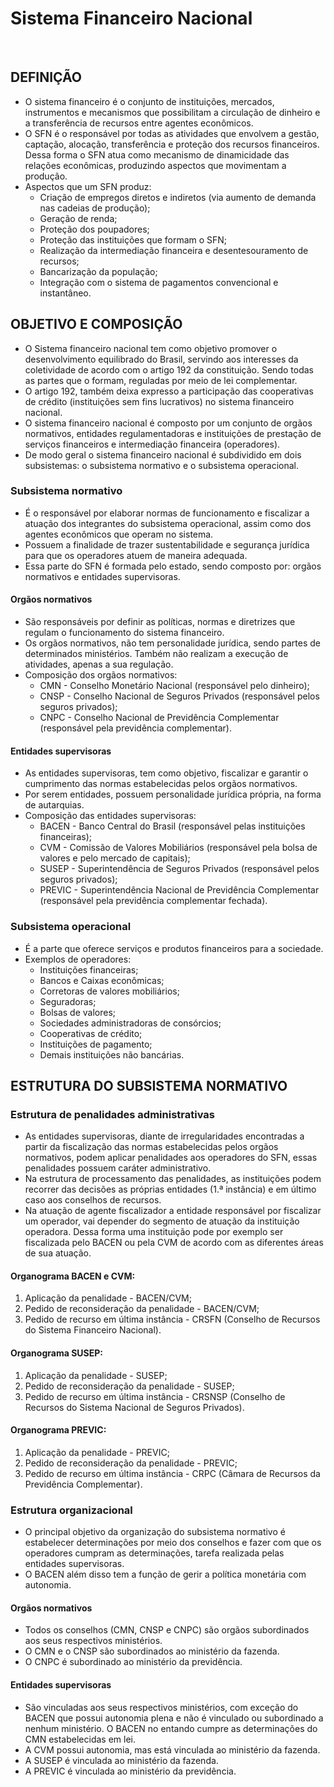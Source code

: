 # Sistema Financeiro Nacional

<br>

## DEFINIÇÃO
* O sistema financeiro é o conjunto de instituições, mercados, instrumentos e mecanismos que possibilitam a circulação de dinheiro e a transferência de recursos entre agentes econômicos.
* O SFN é o responsável por todas as atividades que envolvem a gestão, captação, alocação, transferência e proteção dos recursos financeiros. Dessa forma o SFN atua como mecanismo de dinamicidade das relações econômicas, produzindo aspectos que movimentam a produção.
* Aspectos que um SFN produz:
  - Criação de empregos diretos e indiretos (via aumento de demanda nas cadeias de produção);
  - Geração de renda;
  - Proteção dos poupadores;
  - Proteção das instituições que formam o SFN;
  - Realização da intermediação financeira e desentesouramento de recursos;
  - Bancarização da população;
  - Integração com o sistema de pagamentos convencional e instantâneo.

## OBJETIVO E COMPOSIÇÃO
* O Sistema financeiro nacional tem como objetivo promover o desenvolvimento equilibrado do Brasil, servindo aos interesses da coletividade de acordo com o artigo 192 da constituição. Sendo todas as partes que o formam, reguladas por meio de lei complementar. 
* O artigo 192, também deixa expresso a participação das cooperativas de crédito (instituições sem fins lucrativos) no sistema financeiro nacional.
* O sistema financeiro nacional é composto por um conjunto de orgãos normativos, entidades regulamentadoras e instituições de prestação de serviços financeiros e intermediação financeira (operadores).
* De modo geral o sistema financeiro nacional é subdividido em dois subsistemas: o subsistema normativo e o subsistema operacional.

### Subsistema normativo
* É o responsável por elaborar normas de funcionamento e fiscalizar a atuação dos integrantes do subsistema operacional, assim como dos agentes econômicos que operam no sistema.
* Possuem a finalidade de trazer sustentabilidade e segurança jurídica para que os operadores atuem de maneira adequada.
* Essa parte do SFN é formada pelo estado, sendo composto por: orgãos normativos e entidades supervisoras. 

#### Orgãos normativos
* São responsáveis por definir as políticas, normas e diretrizes que regulam o funcionamento do sistema financeiro.
* Os orgãos normativos, não tem personalidade jurídica, sendo partes de determinados ministérios. Também não realizam a execução de atividades, apenas a sua regulação.
* Composição dos orgãos normativos:
  - CMN - Conselho Monetário Nacional (responsável pelo dinheiro);
  - CNSP - Conselho Nacional de Seguros Privados (responsável pelos seguros privados);
  - CNPC - Conselho Nacional de Previdência Complementar (responsável pela previdência complementar).

#### Entidades supervisoras
* As entidades supervisoras, tem como objetivo, fiscalizar e garantir o cumprimento das normas estabelecidas pelos orgãos normativos.
* Por serem entidades, possuem personalidade jurídica própria, na forma de autarquias.
* Composição das entidades supervisoras:
  - BACEN - Banco Central do Brasil (responsável pelas instituições financeiras);
  - CVM - Comissão de Valores Mobiliários (responsável pela bolsa de valores e pelo mercado de capitais);
  - SUSEP - Superintendência de Seguros Privados (responsável pelos seguros privados);
  - PREVIC - Superintendência Nacional de Previdência Complementar (responsável pela previdência complementar fechada).

### Subsistema operacional
* É a parte que oferece serviços e produtos financeiros para a sociedade.
* Exemplos de operadores:
  - Instituições financeiras;
  - Bancos e Caixas econômicas;
  - Corretoras de valores mobiliários;
  - Seguradoras;
  - Bolsas de valores;
  - Sociedades administradoras de consórcios;
  - Cooperativas de crédito;
  - Instituições de pagamento;
  - Demais instituições não bancárias.

## ESTRUTURA DO SUBSISTEMA NORMATIVO

### Estrutura de penalidades administrativas
* As entidades supervisoras, diante de irregularidades encontradas a partir da fiscalização das normas estabelecidas pelos orgãos normativos, podem aplicar penalidades aos operadores do SFN, essas penalidades possuem caráter administrativo.
* Na estrutura de processamento das penalidades, as instituições podem recorrer das decisões as próprias entidades (1.ª instância) e em último caso aos conselhos de recursos.
* Na atuação de agente fiscalizador a entidade responsável por fiscalizar um operador, vai depender do segmento de atuação da instituição operadora. Dessa forma uma instituição pode por exemplo ser fiscalizada pelo BACEN ou pela CVM de acordo com as diferentes áreas de sua atuação.

#### Organograma BACEN e CVM:
1. Aplicação da penalidade - BACEN/CVM;
2. Pedido de reconsideração da penalidade - BACEN/CVM;
3. Pedido de recurso em última instância - CRSFN (Conselho de Recursos do Sistema Financeiro Nacional).

#### Organograma SUSEP:
1. Aplicação da penalidade - SUSEP;
2. Pedido de reconsideração da penalidade - SUSEP;
3. Pedido de recurso em última instância - CRSNSP (Conselho de Recursos do Sistema Nacional de Seguros Privados).

#### Organograma PREVIC:
1. Aplicação da penalidade - PREVIC;
2. Pedido de reconsideração da penalidade - PREVIC;
3. Pedido de recurso em última instância - CRPC (Câmara de Recursos da Previdência Complementar).

### Estrutura organizacional 
* O principal objetivo da organização do subsistema normativo é estabelecer determinações por meio dos conselhos e fazer com que os operadores cumpram as determinações, tarefa realizada pelas entidades supervisoras. 
* O BACEN além disso tem a função de gerir a política monetária com autonomia.

#### Orgãos normativos
* Todos os conselhos (CMN, CNSP e CNPC) são orgãos subordinados aos seus respectivos ministérios.
* O CMN e o CNSP são subordinados ao ministério da fazenda.
* O CNPC é subordinado ao ministério da previdência.

#### Entidades supervisoras
* São vinculadas aos seus respectivos ministérios, com exceção do BACEN que possui autonomia plena e não é vinculado ou subordinado a nenhum ministério. O BACEN no entando cumpre as determinações do CMN estabelecidas em lei.
* A CVM possui autonomia, mas está vinculada ao ministério da fazenda.
* A SUSEP é vinculada ao ministério da fazenda.
* A PREVIC é vinculada ao ministério da previdência.